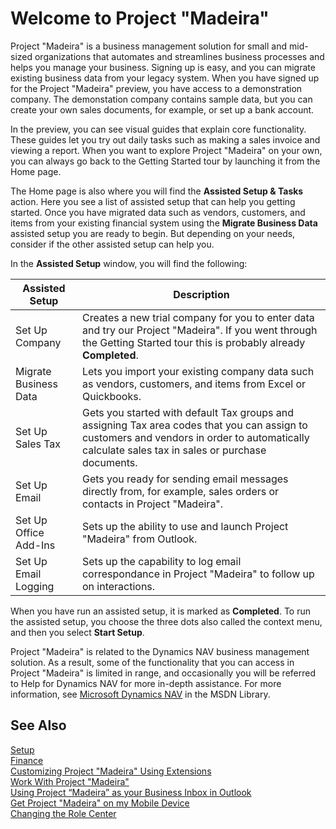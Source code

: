 <properties
	pageTitle="Welcome to Project “Madeira” | Project “Madeira”"
    description="Welcome to Project “Madeira”" 
	services="" 
	documentationCenter="Madeira"
	authors="edupont"/>
    
# Welcome to Project "Madeira" 

Project "Madeira" is a business management solution for small and mid-sized organizations that automates and streamlines business processes and helps you manage your business. Signing up is easy, and you can migrate existing business data from your legacy system.
When you have signed up for the Project "Madeira" preview, you have access to a demonstration company. The demonstation company contains sample data, but you can create your own sales documents, for example, or set up a bank account.  

In the preview, you can see visual guides that explain core functionality. These guides let you try out daily tasks such as making a sales invoice and viewing a report. When you want to explore Project "Madeira" on your own, you can always go back to the Getting Started tour by launching it from the Home page.   
  
The Home page is also where you will find the **Assisted Setup & Tasks** action. Here you see a list of assisted setup that can help you getting started. Once you have migrated data such as vendors, customers, and items from your existing financial system using the **Migrate Business Data** assisted setup you are ready to begin. But depending on your needs, consider if the other assisted setup can help you. 

In the **Assisted Setup** window, you will find the following:

|Assisted Setup           |Description                                                                                      |
|-------------------------|-------------------------------------------------------------------------------------------------|
|Set Up Company           |Creates a new trial company for you to enter data and try our Project "Madeira". If you went through the Getting Started tour this is probably already **Completed**. |
|Migrate Business Data    |Lets you import your existing company data such as vendors, customers, and items from Excel or Quickbooks.|
|Set Up Sales Tax         |Gets you started with default Tax groups and assigning Tax area codes that you can assign to customers and vendors in order to automatically calculate sales tax in sales or purchase documents.|
|Set Up Email             |Gets you ready for sending email messages directly from, for example, sales orders or contacts in Project "Madeira".|
|Set Up Office Add-Ins    |Sets up the ability to use and launch Project "Madeira" from Outlook.|
|Set Up Email Logging     |Sets up the capability to log email correspondance in Project "Madeira" to follow up on interactions.|
  
When you have run an assisted setup, it is marked as **Completed**. To run the assisted setup, you choose the three dots also called the context menu, and then you select **Start Setup**.

Project "Madeira" is related to the Dynamics NAV business management solution. As a result, some of the functionality that you can access in Project "Madeira" is limited in range, and occasionally you will be referred to Help for Dynamics NAV for more in-depth assistance. For more information, see <a href="http://go.microsoft.com/FwLink/?LinkId=31636">Microsoft Dynamics NAV</a> in the MSDN Library.   

## See Also
[Setup](setup.md)  
[Finance](finance.md)  
[Customizing Project "Madeira" Using Extensions](ui-extensions.md)  
[Work With Project "Madeira"](ui-work-product.md)  
[Using Project “Madeira” as your Business Inbox in Outlook](madeira-no-outlook.md)  
[Get Project "Madeira" on my Mobile Device](install-mobile.app.md)  
[Changing the Role Center](change-role.md)  
